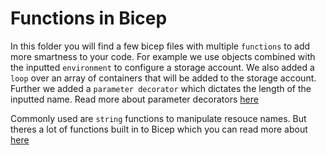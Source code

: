 # Functions in Bicep

In this folder you will find a few bicep files with multiple `functions` to add more smartness to your code. For example we use objects combined with the inputted `environment` to configure a storage account. We also added a `loop` over an array of containers that will be added to the storage account.
Further we added a `parameter decorator` which dictates the length of the inputted name. Read more about parameter decorators [here](https://docs.microsoft.com/en-us/azure/azure-resource-manager/bicep/parameters?WT.mc_id=AZ-MVP-5003437#allowed-values)

Commonly used are `string` functions to manipulate resouce names. But theres a lot of functions built in to Bicep which you can read more about [here](https://docs.microsoft.com/en-us/azure/azure-resource-manager/bicep/bicep-functions?WT.mc_id=AZ-MVP-5003437)